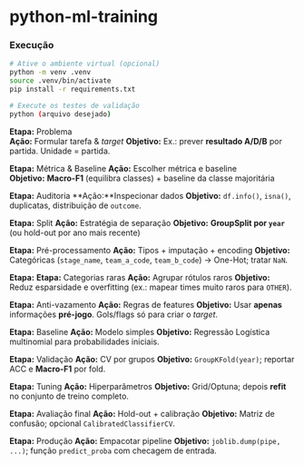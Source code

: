 # python-ml-training

### Execução

```bash
# Ative o ambiente virtual (opcional)
python -m venv .venv
source .venv/bin/activate
pip install -r requirements.txt

# Execute os testes de validação
python (arquivo desejado)
```

**Etapa:** Problema           
**Ação:** Formular tarefa & *target*
**Objetivo:** Ex.: prever **resultado A/D/B** por partida. Unidade = partida.  

**Etapa:** Métrica & Baseline 
**Ação:** Escolher métrica e baseline  
**Objetivo:** **Macro-F1** (equilibra classes) + baseline da classe majoritária

**Etapa:** Auditoria
**Ação:**Inspecionar dados
**Objetivo:** `df.info()`, `isna()`, duplicatas, distribuição de `outcome`. 

**Etapa:** Split 
**Ação:** Estratégia de separação 
**Objetivo:** **GroupSplit por `year`** (ou hold-out por ano mais recente)

**Etapa:** Pré-processamento
**Ação:** Tipos + imputação + encoding
**Objetivo:** Categóricas (`stage_name`, `team_a_code`, `team_b_code`) → One-Hot; tratar `NaN`.

**Etapa:** **Etapa:** Categorias raras
**Ação:** Agrupar rótulos raros
**Objetivo:** Reduz esparsidade e overfitting (ex.: mapear times muito raros para `OTHER`). 
 
**Etapa:** Anti-vazamento
**Ação:** Regras de features
**Objetivo:** Usar **apenas** informações **pré-jogo**. Gols/flags só para criar o *target*.

**Etapa:** Baseline
**Ação:** Modelo simples
**Objetivo:** Regressão Logística multinomial para probabilidades iniciais.     

**Etapa:** Validação
**Ação:** CV por grupos
**Objetivo:** `GroupKFold(year)`; reportar ACC e **Macro-F1** por fold.  

**Etapa:** Tuning
**Ação:** Hiperparâmetros
**Objetivo:** Grid/Optuna; depois **refit** no conjunto de treino completo.  

**Etapa:** Avaliação final
**Ação:** Hold-out + calibração
**Objetivo:** Matriz de confusão; opcional `CalibratedClassifierCV`.   

**Etapa:** Produção
**Ação:** Empacotar pipeline
**Objetivo:** `joblib.dump(pipe, ...)`; função `predict_proba` com checagem de entrada.
